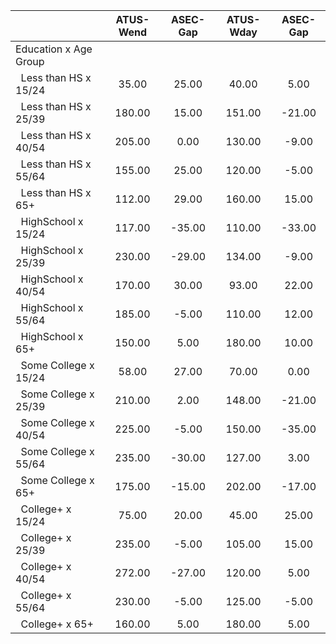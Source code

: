
|                      |    ATUS-Wend |     ASEC-Gap |    ATUS-Wday |     ASEC-Gap |
| -------------------- | :----------: | :----------: | :----------: | :----------: |
| Education x Age Group |              |              |              |              |
| &nbsp;&nbsp;Less than HS x 15/24 |        35.00 |        25.00 |        40.00 |         5.00 |
| &nbsp;&nbsp;Less than HS x 25/39 |       180.00 |        15.00 |       151.00 |       -21.00 |
| &nbsp;&nbsp;Less than HS x 40/54 |       205.00 |         0.00 |       130.00 |        -9.00 |
| &nbsp;&nbsp;Less than HS x 55/64 |       155.00 |        25.00 |       120.00 |        -5.00 |
| &nbsp;&nbsp;Less than HS x 65+ |       112.00 |        29.00 |       160.00 |        15.00 |
| &nbsp;&nbsp;HighSchool x 15/24 |       117.00 |       -35.00 |       110.00 |       -33.00 |
| &nbsp;&nbsp;HighSchool x 25/39 |       230.00 |       -29.00 |       134.00 |        -9.00 |
| &nbsp;&nbsp;HighSchool x 40/54 |       170.00 |        30.00 |        93.00 |        22.00 |
| &nbsp;&nbsp;HighSchool x 55/64 |       185.00 |        -5.00 |       110.00 |        12.00 |
| &nbsp;&nbsp;HighSchool x 65+ |       150.00 |         5.00 |       180.00 |        10.00 |
| &nbsp;&nbsp;Some College x 15/24 |        58.00 |        27.00 |        70.00 |         0.00 |
| &nbsp;&nbsp;Some College x 25/39 |       210.00 |         2.00 |       148.00 |       -21.00 |
| &nbsp;&nbsp;Some College x 40/54 |       225.00 |        -5.00 |       150.00 |       -35.00 |
| &nbsp;&nbsp;Some College x 55/64 |       235.00 |       -30.00 |       127.00 |         3.00 |
| &nbsp;&nbsp;Some College x 65+ |       175.00 |       -15.00 |       202.00 |       -17.00 |
| &nbsp;&nbsp;College+ x 15/24 |        75.00 |        20.00 |        45.00 |        25.00 |
| &nbsp;&nbsp;College+ x 25/39 |       235.00 |        -5.00 |       105.00 |        15.00 |
| &nbsp;&nbsp;College+ x 40/54 |       272.00 |       -27.00 |       120.00 |         5.00 |
| &nbsp;&nbsp;College+ x 55/64 |       230.00 |        -5.00 |       125.00 |        -5.00 |
| &nbsp;&nbsp;College+ x 65+ |       160.00 |         5.00 |       180.00 |         5.00 |


